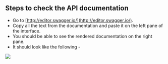 ## Steps to check the API documentation 

* Go to [http://editor.swagger.io/](http://editor.swagger.io/).
* Copy all the text from the documentation and paste it on the left pane of the interface. 
* You should be able to see the rendered documentation on the right pane.
* It should look like the following - 

![](https://i.ibb.co/vxxPJ3T/Capture.png)
